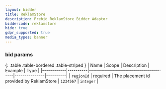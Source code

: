 ```yaml
---
layout: bidder
title: ReklamStore
description: Prebid ReklamStore Bidder Adaptor
biddercode: reklamstore
hide: true
gdpr_supported: true
media_types: banner
---
```


### bid params

{: .table .table-bordered .table-striped }
| Name       | Scope    | Description                            | Example       | Type     |
|------------|----------|----------------------------------------|---------------|----------|
| `regionId`      | required | The placement id provided by ReklamStore | `1234567` | `integer` |
